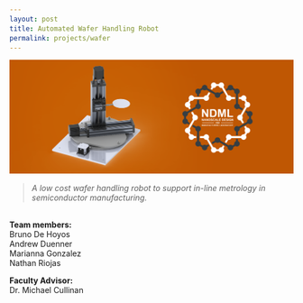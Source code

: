 ```yaml
---
layout: post
title: Automated Wafer Handling Robot
permalink: projects/wafer
---
```


![Additively Manufactured Music Box.](/assets/master_full_4.png "Additively Manufactured Music Box.")

> *A low cost wafer handling robot to support in-line metrology in semiconductor manufacturing.*

<!--more-->

<br>
<b>Team members:</b><br>
Bruno De Hoyos<br>
Andrew Duenner<br>
Marianna Gonzalez<br>
Nathan Riojas

<b>Faculty Advisor:</b><br>
Dr. Michael Cullinan